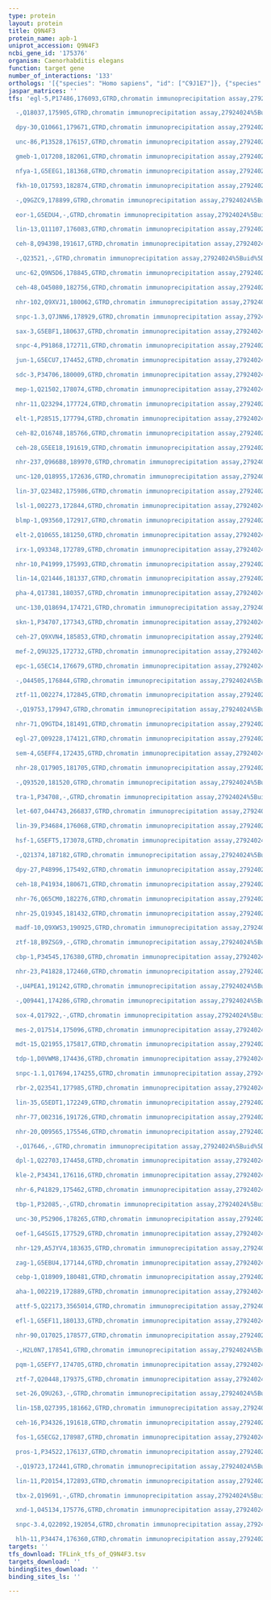 ```yaml
---
type: protein
layout: protein
title: Q9N4F3
protein_name: apb-1
uniprot_accession: Q9N4F3
ncbi_gene_id: '175376'
organism: Caenorhabditis elegans
function: target gene
number_of_interactions: '133'
orthologs: '[{"species": "Homo sapiens", "id": ["C9J1E7"]}, {"species": "Mus musculus", "id": ["<a href=\"/protein/q9dbg3\">Q9DBG3</a>", "<a href=\"/protein/o35643\">O35643</a>"]}, {"species": "Rattus norvegicus", "id": ["P62944", "<a href=\"/protein/g3v9n8\">G3V9N8</a>"]}, {"species": "Drosophila melanogaster", "id": ["<a href=\"/protein/q24253\">Q24253</a>"]}, {"species": "Danio rerio", "id": ["<a href=\"/protein/a5pms9\">A5PMS9</a>"]}, {"species": "Saccharomyces cerevisiae", "id": ["<a href=\"/protein/p27351\">P27351</a>"]}]'
jaspar_matrices: ''
tfs: 'egl-5,P17486,176093,GTRD,chromatin immunoprecipitation assay,27924024%5Buid%5D,No

  -,Q18037,175905,GTRD,chromatin immunoprecipitation assay,27924024%5Buid%5D,No

  dpy-30,Q10661,179671,GTRD,chromatin immunoprecipitation assay,27924024%5Buid%5D,No

  unc-86,P13528,176157,GTRD,chromatin immunoprecipitation assay,27924024%5Buid%5D,No

  gmeb-1,O17208,182061,GTRD,chromatin immunoprecipitation assay,27924024%5Buid%5D,No

  nfya-1,G5EEG1,181368,GTRD,chromatin immunoprecipitation assay,27924024%5Buid%5D,No

  fkh-10,O17593,182874,GTRD,chromatin immunoprecipitation assay,27924024%5Buid%5D,No

  -,Q9GZC9,178899,GTRD,chromatin immunoprecipitation assay,27924024%5Buid%5D,No

  eor-1,G5EDU4,-,GTRD,chromatin immunoprecipitation assay,27924024%5Buid%5D,No

  lin-13,Q11107,176083,GTRD,chromatin immunoprecipitation assay,27924024%5Buid%5D,No

  ceh-8,Q94398,191617,GTRD,chromatin immunoprecipitation assay,27924024%5Buid%5D,No

  -,Q23521,-,GTRD,chromatin immunoprecipitation assay,27924024%5Buid%5D,No

  unc-62,Q9N5D6,178845,GTRD,chromatin immunoprecipitation assay,27924024%5Buid%5D,No

  ceh-48,O45080,182756,GTRD,chromatin immunoprecipitation assay,27924024%5Buid%5D,No

  nhr-102,Q9XVJ1,180062,GTRD,chromatin immunoprecipitation assay,27924024%5Buid%5D,No

  snpc-1.3,Q7JNN6,178929,GTRD,chromatin immunoprecipitation assay,27924024%5Buid%5D,No

  sax-3,G5EBF1,180637,GTRD,chromatin immunoprecipitation assay,27924024%5Buid%5D,No

  snpc-4,P91868,172711,GTRD,chromatin immunoprecipitation assay,27924024%5Buid%5D,No

  jun-1,G5ECU7,174452,GTRD,chromatin immunoprecipitation assay,27924024%5Buid%5D,No

  sdc-3,P34706,180009,GTRD,chromatin immunoprecipitation assay,27924024%5Buid%5D,No

  mep-1,Q21502,178074,GTRD,chromatin immunoprecipitation assay,27924024%5Buid%5D,No

  nhr-11,Q23294,177724,GTRD,chromatin immunoprecipitation assay,27924024%5Buid%5D,No

  elt-1,P28515,177794,GTRD,chromatin immunoprecipitation assay,27924024%5Buid%5D,No

  ceh-82,O16748,185766,GTRD,chromatin immunoprecipitation assay,27924024%5Buid%5D,No

  ceh-28,G5EE18,191619,GTRD,chromatin immunoprecipitation assay,27924024%5Buid%5D,No

  nhr-237,Q966B8,189970,GTRD,chromatin immunoprecipitation assay,27924024%5Buid%5D,No

  unc-120,Q18955,172636,GTRD,chromatin immunoprecipitation assay,27924024%5Buid%5D,No

  lin-37,Q23482,175986,GTRD,chromatin immunoprecipitation assay,27924024%5Buid%5D,No

  lsl-1,O02273,172844,GTRD,chromatin immunoprecipitation assay,27924024%5Buid%5D,No

  blmp-1,Q93560,172917,GTRD,chromatin immunoprecipitation assay,27924024%5Buid%5D,No

  elt-2,Q10655,181250,GTRD,chromatin immunoprecipitation assay,27924024%5Buid%5D,No

  irx-1,Q93348,172789,GTRD,chromatin immunoprecipitation assay,27924024%5Buid%5D,No

  nhr-10,P41999,175993,GTRD,chromatin immunoprecipitation assay,27924024%5Buid%5D,No

  lin-14,Q21446,181337,GTRD,chromatin immunoprecipitation assay,27924024%5Buid%5D,No

  pha-4,Q17381,180357,GTRD,chromatin immunoprecipitation assay,27924024%5Buid%5D,No

  unc-130,Q18694,174721,GTRD,chromatin immunoprecipitation assay,27924024%5Buid%5D,No

  skn-1,P34707,177343,GTRD,chromatin immunoprecipitation assay,27924024%5Buid%5D,No

  ceh-27,Q9XVN4,185853,GTRD,chromatin immunoprecipitation assay,27924024%5Buid%5D,No

  mef-2,Q9U325,172732,GTRD,chromatin immunoprecipitation assay,27924024%5Buid%5D,No

  epc-1,G5EC14,176679,GTRD,chromatin immunoprecipitation assay,27924024%5Buid%5D,No

  -,O44505,176844,GTRD,chromatin immunoprecipitation assay,27924024%5Buid%5D,No

  ztf-11,O02274,172845,GTRD,chromatin immunoprecipitation assay,27924024%5Buid%5D,No

  -,Q19753,179947,GTRD,chromatin immunoprecipitation assay,27924024%5Buid%5D,No

  nhr-71,Q9GTD4,181491,GTRD,chromatin immunoprecipitation assay,27924024%5Buid%5D,No

  egl-27,Q09228,174121,GTRD,chromatin immunoprecipitation assay,27924024%5Buid%5D,No

  sem-4,G5EFF4,172435,GTRD,chromatin immunoprecipitation assay,27924024%5Buid%5D,No

  nhr-28,Q17905,181705,GTRD,chromatin immunoprecipitation assay,27924024%5Buid%5D,No

  -,Q93520,181520,GTRD,chromatin immunoprecipitation assay,27924024%5Buid%5D,No

  tra-1,P34708,-,GTRD,chromatin immunoprecipitation assay,27924024%5Buid%5D,No

  let-607,O44743,266837,GTRD,chromatin immunoprecipitation assay,27924024%5Buid%5D,No

  lin-39,P34684,176068,GTRD,chromatin immunoprecipitation assay,27924024%5Buid%5D,No

  hsf-1,G5EFT5,173078,GTRD,chromatin immunoprecipitation assay,27924024%5Buid%5D,No

  -,Q21374,187182,GTRD,chromatin immunoprecipitation assay,27924024%5Buid%5D,No

  dpy-27,P48996,175492,GTRD,chromatin immunoprecipitation assay,27924024%5Buid%5D,No

  ceh-18,P41934,180671,GTRD,chromatin immunoprecipitation assay,27924024%5Buid%5D,No

  nhr-76,Q65CM0,182276,GTRD,chromatin immunoprecipitation assay,27924024%5Buid%5D,No

  nhr-25,Q19345,181432,GTRD,chromatin immunoprecipitation assay,27924024%5Buid%5D,No

  madf-10,Q9XWS3,190925,GTRD,chromatin immunoprecipitation assay,27924024%5Buid%5D,No

  ztf-18,B9ZSG9,-,GTRD,chromatin immunoprecipitation assay,27924024%5Buid%5D,No

  cbp-1,P34545,176380,GTRD,chromatin immunoprecipitation assay,27924024%5Buid%5D,No

  nhr-23,P41828,172460,GTRD,chromatin immunoprecipitation assay,27924024%5Buid%5D,No

  -,U4PEA1,191242,GTRD,chromatin immunoprecipitation assay,27924024%5Buid%5D,No

  -,Q09441,174286,GTRD,chromatin immunoprecipitation assay,27924024%5Buid%5D,No

  sox-4,Q17922,-,GTRD,chromatin immunoprecipitation assay,27924024%5Buid%5D,No

  mes-2,O17514,175096,GTRD,chromatin immunoprecipitation assay,27924024%5Buid%5D,No

  mdt-15,Q21955,175817,GTRD,chromatin immunoprecipitation assay,27924024%5Buid%5D,No

  tdp-1,D0VWM8,174436,GTRD,chromatin immunoprecipitation assay,27924024%5Buid%5D,No

  snpc-1.1,Q17694,174255,GTRD,chromatin immunoprecipitation assay,27924024%5Buid%5D,No

  rbr-2,Q23541,177985,GTRD,chromatin immunoprecipitation assay,27924024%5Buid%5D,No

  lin-35,G5EDT1,172249,GTRD,chromatin immunoprecipitation assay,27924024%5Buid%5D,No

  nhr-77,O02316,191726,GTRD,chromatin immunoprecipitation assay,27924024%5Buid%5D,No

  nhr-20,Q09565,175546,GTRD,chromatin immunoprecipitation assay,27924024%5Buid%5D,No

  -,O17646,-,GTRD,chromatin immunoprecipitation assay,27924024%5Buid%5D,No

  dpl-1,Q22703,174458,GTRD,chromatin immunoprecipitation assay,27924024%5Buid%5D,No

  kle-2,P34341,176116,GTRD,chromatin immunoprecipitation assay,27924024%5Buid%5D,No

  nhr-6,P41829,175462,GTRD,chromatin immunoprecipitation assay,27924024%5Buid%5D,No

  tbp-1,P32085,-,GTRD,chromatin immunoprecipitation assay,27924024%5Buid%5D,No

  unc-30,P52906,178265,GTRD,chromatin immunoprecipitation assay,27924024%5Buid%5D,No

  oef-1,G4SGI5,177529,GTRD,chromatin immunoprecipitation assay,27924024%5Buid%5D,No

  nhr-129,A5JYV4,183635,GTRD,chromatin immunoprecipitation assay,27924024%5Buid%5D,No

  zag-1,G5EBU4,177144,GTRD,chromatin immunoprecipitation assay,27924024%5Buid%5D,No

  cebp-1,Q18909,180481,GTRD,chromatin immunoprecipitation assay,27924024%5Buid%5D,No

  aha-1,O02219,172889,GTRD,chromatin immunoprecipitation assay,27924024%5Buid%5D,No

  attf-5,Q22173,3565014,GTRD,chromatin immunoprecipitation assay,27924024%5Buid%5D,No

  efl-1,G5EF11,180133,GTRD,chromatin immunoprecipitation assay,27924024%5Buid%5D,No

  nhr-90,O17025,178577,GTRD,chromatin immunoprecipitation assay,27924024%5Buid%5D,No

  -,H2L0N7,178541,GTRD,chromatin immunoprecipitation assay,27924024%5Buid%5D,No

  pqm-1,G5EFY7,174705,GTRD,chromatin immunoprecipitation assay,27924024%5Buid%5D,No

  ztf-7,Q20448,179375,GTRD,chromatin immunoprecipitation assay,27924024%5Buid%5D,No

  set-26,Q9U263,-,GTRD,chromatin immunoprecipitation assay,27924024%5Buid%5D,No

  lin-15B,Q27395,181662,GTRD,chromatin immunoprecipitation assay,27924024%5Buid%5D,No

  ceh-16,P34326,191618,GTRD,chromatin immunoprecipitation assay,27924024%5Buid%5D,No

  fos-1,G5ECG2,178987,GTRD,chromatin immunoprecipitation assay,27924024%5Buid%5D,No

  pros-1,P34522,176137,GTRD,chromatin immunoprecipitation assay,27924024%5Buid%5D,No

  -,Q19723,172441,GTRD,chromatin immunoprecipitation assay,27924024%5Buid%5D,No

  lin-11,P20154,172893,GTRD,chromatin immunoprecipitation assay,27924024%5Buid%5D,No

  tbx-2,Q19691,-,GTRD,chromatin immunoprecipitation assay,27924024%5Buid%5D,No

  xnd-1,O45134,175776,GTRD,chromatin immunoprecipitation assay,27924024%5Buid%5D,No

  snpc-3.4,Q22092,192054,GTRD,chromatin immunoprecipitation assay,27924024%5Buid%5D,No

  hlh-11,P34474,176360,GTRD,chromatin immunoprecipitation assay,27924024%5Buid%5D,No'
targets: ''
tfs_download: TFLink_tfs_of_Q9N4F3.tsv
targets_download: ''
bindingSites_download: ''
binding_sites_ls: ''

---
```

